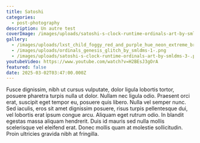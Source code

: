 ```yaml
---
title: Satoshi
categories:
  - post-photography
description: Un autre test
coverImage: /images/uploads/satoshi-s-clock-runtime-ordinals-art-by-smldms-3-.png
gallery:
  - /images/uploads/lxst_child_foggy_red_and_purple_hue_neon_extreme_brutalism_clou_0df11c47-adbd-405c-9bca-f17380d46565.png
  - /images/uploads/ordinals_genesis_glitch_by_smldms-1-.png
  - /images/uploads/satoshi-s-clock-runtime-ordinals-art-by-smldms-3-.png
youtubeVideo: https://www.youtube.com/watch?v=H2BEsJ3gOrA
featured: false
date: 2025-03-02T03:47:00.000Z
---
```

Fusce dignissim, nibh ut cursus vulputate, dolor ligula lobortis tortor, posuere pharetra turpis nulla ut dolor. Nullam nec ligula odio. Praesent orci erat, suscipit eget tempor eu, posuere quis libero. Nulla vel semper nunc. Sed iaculis, eros sit amet dignissim posuere, risus turpis pellentesque dui, vel lobortis erat ipsum congue arcu. Aliquam eget rutrum odio. In blandit egestas massa aliquam hendrerit. Duis id mauris sed nulla mollis scelerisque vel eleifend erat. Donec mollis quam at molestie sollicitudin. Proin ultricies gravida nibh at fringilla.
